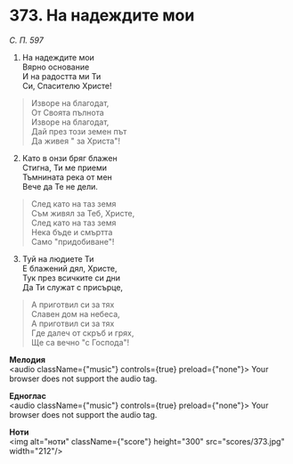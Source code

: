 # 373. На надеждите мои  

*С. П. 597*  

1. На надеждите мои  
Вярно основание  
И на радостта ми Ти  
Си, Спасителю Христе!  

> Изворе на благодат,  
> От Своята пълнота  
> Изворе на благодат,  
> Дай през този земен път  
> Да живея " за Христа"!  

2. Като в онзи бряг блажен  
Стигна, Ти ме приеми  
Тъмнината река от мен  
Вече да Те не дели.  

> След като на таз земя  
> Съм живял за Теб, Христе,  
> След като на таз земя  
> Нека бъде и смъртта  
> Само "придобиване"!  

3. Туй на людиете Ти  
Е блажений дял, Христе,  
Тук през всичките си дни  
Да Ти служат с присърце,  

> А приготвил си за тях  
> Славен дом на небеса,  
> А приготвил си за тях  
> Где далеч от скръб и грях,  
> Ще са вечно "с Господа"!  

__Мелодия__  
<audio className={"music"} controls={true} preload={"none"}><source src="mp3/373.mp3" type="audio/mpeg"/>
Your browser does not support the audio tag.
</audio>  

__Едноглас__  
<audio className={"music"} controls={true} preload={"none"}><source src="transp/373.mp3" type="audio/mpeg"/>
Your browser does not support the audio tag.
</audio>  

__Ноти__  
<img alt="ноти" className={"score"} height="300" src="scores/373.jpg" width="212"/>
